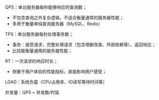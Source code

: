 QPS：单台服务器每秒能够响应的查询数；

- 不包含查询之外复杂逻辑，不适合衡量通常的服务器性能；
- 多用于衡量单纯查询服务器（MySQL、Redis）

TPS：单台服务器每秒处理事务数；

- 事务：接受请求，完整处理请求（包含增删改查、外部依赖等），返回响应；
- 比较能衡量通用的服务器性能；

RT：一次请求的响应时长；

- 侧重于用户体验的性能指标，直接影响用户感受；

LOAD：系统负载（CPU占用率、IO读写等待时间等）

并发量：QPS = 并发数/时延
